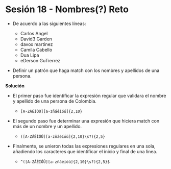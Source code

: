 # Sesión 18 - Nombres(?) Reto

* De acuerdo a las siguientes líneas:

	* Carlos Angel
	* David3 Garden
	* davox martinez
	* Camila Cabello
	* Dua Lipa
	* eDerson GuTierrez

* Definir un patrón que haga match con los nombres y apellidos de una persona.

**Solución**

* El primer paso fue identificar la expresión regular que validara el nombre y apellido de una persona de Colombia.

	* `[A-ZÁÉÍÓÚ][a-zñáéíóú]{2,10}`

* El segundo paso fue determinar una expresión que hiciera match con más de un nombre y un apellido.

	* `([A-ZÁÉÍÓÚ][a-zñáéíóú]{2,10}\s?){2,5}`

* Finalmente, se unieron todas las expresiones regulares en una sola, añadiendo los caracteres que identificar el inicio y final de una línea.

	* `^([A-ZÁÉÍÓÚ][a-zñáéíóú]{2,10}\s?){2,5}$`
